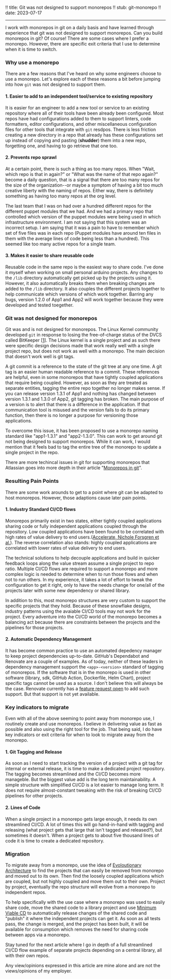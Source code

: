 !! title: Git was not designed to support monorepos
!! stub: git-monorepo
!! date: 2023-07-17

---
I work with monorepos in git on a daily basis and have learned through experience that git was not designed to support
monorepos. Can you build monorepos in git? Of course! There are some cases where I prefer a monorepo. However, there are
specific exit criteria that I use to determine when it is time to switch.


### Why use a monorepo

There are a few reasons that I've heard on why some engineers choose to use a monorepo. Let's explore each of these 
reasons a bit before jumping into how `git` was not designed to support them.


#### 1. Easier to add to an independent tool/service to existing repository

It is easier for an engineer to add a new tool or service to an existing repository where all of their tools have been
already been configured. Most repos have had configurations added to them to support linters, code formatters, editor
configurations, and other miscellaneous configuration files for other tools that integrate with `git` resdpos. There is
less friction creating a new directory in a repo that already has these configurations set up instead of copying and
pasting (**shudder**) them into a new repo, forgetting one, and having to go retrieve that one too.


#### 2. Prevents repo sprawl

At a certain point, there is such a thing as too many repos. When "Wait, which repo is that in again?" or "What was the
name of that repo again?" become a daily question, that is a signal that there are too many repos for the size of the
organization--or maybe a symptom of having a bit too much creative liberty with the naming of repos. Either way, there
is definitely something as having too many repos at the org level. 

The last team that I was on had over a hundred different repos for the different puppet modules that we had. And we had
a primary repo that controlled which version of the puppet modules were being used in which infrastructure environment.
I am not saying that this system was an incorrect setup. I am saying that it was a pain to have to remember which set of
five files was in each repo (Puppet modules have around ten files in them with the average lines of code being less than
a hundred). This seemed like too many active repos for a single team.


#### 3. Makes it easier to share reusable code

Reusable code in the same repo is the easiest way to share code. I've done it myself when working on small personal
arduino projects. Any changes to the `/lib` directory automatically get picked up by the projects using it. However, it
also automatically breaks them when breaking changes are added to the `/lib` directory. It also couples the different
projects together to help communicate which versions of which work together. Barring any bugs, version 1.2.0 of App1 and
App2 will work together because they were developed and tested toegether.


### Git was not designed for monorepos

Git was and is not designed for monorepos. The Linux Kernel community developed `git` in response to losing the
free-of-charge status of the DVCS called BitKeeper [[1](https://git-scm.com/book/en/v2/Getting-Started-A-Short-History-of-Git)].
The Linux kernel is a single project and as such there were specific design decisions made that work really well with a
single project repo, but does not work as well with a monorepo. The main decision that doesn't work well is git tags.

A git commit is a reference to the state of the git tree at any one time. A git tag is an easier human readable
reference to a commit. These references are helpful, even in some monorepos that have tightly coupled applications that
require being coupled. However, as soon as they are treated as separate entities, tagging the entire repo together no
longer makes sense. If you can release version 1.3.1 of App1 and nothing has changed between version 1.3.1 and 1.3.0 of
App2, git tagging has broken. The main purpose of a version is to alert that there is a difference in the application.
If that communication tool is misused and the version fails to do its primary function, then there is no longer a purpose
for versioning those applications.

To overcome this issue, it has been proposed to use a monorepo naming standard like "app1-1.3.1" and "app2-1.3.0". This
can work to get around git not being designed to support monorepos. While it can work, I would mention that it feels bad
to tag the entire tree of the monorepo to update a single project in the repo.

There are more techincal issues in git for supporting monorepos that Atlassian goes into more depth in their article
"[Monorepos in git](https://www.atlassian.com/git/tutorials/monorepos)".


### Resulting Pain Points

There are some work arounds to get to a point where git can be adapted to host monorepos. However, those adaptions cause
later pain points. 

#### 1. Industry Standard CI/CD flows

Monorepos primarily exist in two states, either tightly coupled applications sharing code or fully independent
applications coupled through the repository. Low coupled applications have been found to be correlated with high rates
of value delivery to end users.([Accelerate, Nichole Forsgren et al.](https://www.oreilly.com/library/view/accelerate/9781457191435/)). 
The reverse correlation also stands: highly coupled applications are correlated with lower rates of value delivery to
end users.

The technical solutions to help decouple applications and build in quicker feedback loops along the value stream assume
a single project to repo ratio. Multiple CI/CD flows are required to support a monorepo and more complex logic is needed
to determine when to run those flows and when not to run others. In my experience, it takes a lot of effort to tweak the
configuration to get it right, only to have the needs change for one/all of the projects later with some new dependency
or shared library.

In addition to this, most monorepo structures are very custom to support the specific projects that they hold. Because
of these snowflake designs, industry patterns using the avaiable CI/CD tools may not work for the project. Every
adventure into the CI/CD world of the monorepo becomes a balancing act because there are constraints between the
projects and the pipelines for those projects.


#### 2. Automatic Dependency Management

It has become common practice to use an automated depedency manager to keep project dependencies up-to-date. GitHub's
Dependabot and Renovate are a couple of examples. As of today, neither of these leaders in dependency management support
the `<app>-<version>` standard of tagging of monorepos. If the software that is in the monorepo is used in other
software (library, sdk, GitHub Action, Dockerfile, Helm Chart), project specific tags cannot be used as a source. I
don't believe this will always be the case. Renovate currently has a [feature request open](https://github.com/renovatebot/renovate/issues/14546) 
to add such support. But that support is not yet available.


### Key indicators to migrate

Even with all of the above seeming to point away from monorepo use, I routinely create and use monorepos. I believe in
delivering value as fast as possible and also using the right tool for the job. That being said, I do have key
indicators or exit criteria for when to look to migrate away from the monorepo.


#### 1. Git Tagging and Release

As soon as I need to start tracking the version of a project with a git tag for internal or external release, it is time
to make a dedicated project repository. The tagging becomes streamlined and the CI/CD becomes more manageble. But the
biggest value add is the long term maintainability. A simple structure with simplified CI/CD is a lot easier to manage
long term. It does not require almost-constant tweaking with the risk of breaking CI/CD pipelines for other projects.


#### 2. Lines of Code

When a single project in a monorepo gets large enough, it needs its own streamlined CI/CD. A lot of times this will go
hand-in-hand with tagging and releasing (what project gets that large that isn't tagged and released?), but sometimes it
doesn't. When a project gets to about five thousand lines of code it is time to create a dedicated repository.


### Migration

To migrate away from a monorepo, use the idea of [Evoloutionary Architecture](https://evolutionaryarchitecture.com/) to 
find the projects that can easily be removed from monorepo and moved out to its own. Then find the loosely coupled
applications which are coupled, but not highly coupled and move them out to their own. Project by project, eventually
the repo structure will evolve from a monorepo to independent repos.

To help specifically with the use case where a monorepo was used to easily share code, move the shared code to a library 
project and use [Minimum Viable CD](https://minimumcd.org/minimumcd/) to automatically release changes of the shared
code and "publish" it where the independent projects can get it. As soon as all tests pass, the change is merged, and
the project has been built, it will be available for consumption which removes the need for sharing code between apps
via a monorepo.

Stay tuned for the next article where I go in depth of a full streamlined CI/CD flow example of separate projects
depending on a central library, all with their own repos.




Any view/opinions expressed in this article are mine alone and are not the views/opinions of my employer.

